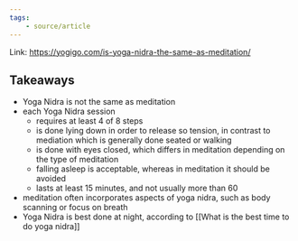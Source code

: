 ```yaml
---
tags:
	- source/article
---
```


Link: https://yogigo.com/is-yoga-nidra-the-same-as-meditation/

## Takeaways
- Yoga Nidra is not the same as meditation
- each Yoga Nidra session 
	- requires at least 4 of 8 steps 
	- is done lying down in order to release so tension, in contrast to mediation which is generally done seated or walking 
	- is done with eyes closed, which differs in meditation depending on the type of meditation
	- falling asleep is acceptable, whereas in meditation it should be avoided
	- lasts at least 15 minutes, and not usually more than 60
- meditation often incorporates aspects of yoga nidra, such as body scanning or focus on breath
- Yoga Nidra is best done at night, according to [[What is the best time to do yoga nidra]] 